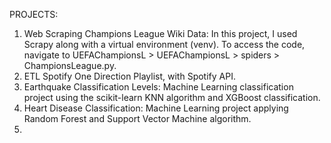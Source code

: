 PROJECTS:
1. Web Scraping Champions League Wiki Data: In this project, I used Scrapy along with a virtual environment (venv). To access the code, navigate to UEFAChampionsL > UEFAChampionsL > spiders > ChampionsLeague.py.
2. ETL Spotify One Direction Playlist, with Spotify API.
3. Earthquake Classification Levels: Machine Learning classification project using the scikit-learn KNN algorithm and XGBoost classification.
4. Heart Disease Classification: Machine Learning project applying Random Forest and Support Vector Machine algorithm.
5. 
